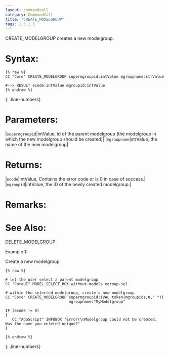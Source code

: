 ```yaml
---
layout: commandcall
category: CommandCall
title: "CREATE_MODELGROUP"
tags: 1.3 1.5
---
```


CREATE_MODELGROUP creates a new modelgroup.

# Syntax:  

```adoscript
{% raw %}
CC "Core" CREATE_MODELGROUP supermgroupid:intValue mgroupname:strValue 

#--> RESULT ecode:intValue mgroupid:intValue
{% endraw %}
```
{: .line-numbers}

# Parameters:  

|`supermgroupid`|intValue, id of the parent modelgroup (the modelgroup in which the new modelgroup should be created)|
|`mgroupname`|strValue, the name of the new modelgroup|

# Returns:  

|`ecode`|intValue, Contains the error code or is 0 in case of success.|
|`mgroupid`|intValue, the ID of the newly created modelgroup.|

# Remarks:



# See Also:  

[DELETE_MODELGROUP](delete_modelgroup.html "DELETE_MODELGROUP")  


Example 1:

Create a new modelgroup  
```adoscript
{% raw %}

# let the user select a parent modelgroup
CC "CoreUI" MODEL_SELECT_BOX without-models mgroup-sel

# within the selected modelgroup, create a new modelgroup
CC "Core" CREATE_MODELGROUP supermgroupid:(VAL token(mgroupids,0," "))
                            mgroupname:"MyModelgroup"

IF (ecode != 0)
{
   CC "AdoScript" INFOBOX "Error!\nModelgroup could not be created. Was the name you entered unique?"
}

{% endraw %}
```
{: .line-numbers}

